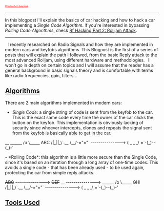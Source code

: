 # <span style="color:red;font-size:+5;"><ins><b>RF Hacking Part 1: Reply Attack</b></ins></span>
- - - - - - - - - - - - - - - - - - - - - - - - - - - - - - - - - - - - 
In this blogpost I'll explain the basics of car hacking and how to hack a car implementing a *Single Code Algorithm*. If you're interested in bypassing *Rolling Code Algorithms*, check <a href="https://scare.rocks/2022/01/27/RF-Hacking-Part-2-Rolljam-Attack.html">Rf Hacking Part 2: Rolljam Attack</a>.
- - - - - - - - - - - - - - - - - - - - - - - - - - - - - - - - - - - - 
&nbsp;
I recently researched on Radio Signals and how they are implemented in modern cars and keyfobs algorithms.
This Blogpost is the first of a series of posts that will explain the path I followed, from the basic Reply attack to the most advanced Rolljam, using different hardware and methodologies.
&nbsp;
I won’t go in depth on certain topics and I will assume that the reader has a general background in basic signals theory and is comfortable with terms like radio frequencies, gain, filters… 

## <ins><b>Algorithms</b></ins>
There are 2 main algorithms implemented in modern cars:
&nbsp;
- *Single Code*: a single string of code is sent from the keyfob to the car. This is the exact same code every time the owner of the car clicks the button on the keyfob. This implementation is obviously lacking of security since whoever intercepts, clones and repeats the signal sent from the keyfob is basically able to get in the car.
<p>                  
 __                            ______
/o \_____        ABC          /|_||_\`.__
\__/-="="` --------------->  (   _    _ _\
                             =`-(_)--(_)-' 
 
</p>
- *Rolling Code*: this algorithm is a little more secure than the Single Code, since it's based on an iteration through a long array of one-time codes. This avoids a single code - that has been already used - to be used again, protecting the car from simple reply attacks.
<p>
                  <del>ABC</del>
           --------------->
                  <del>DEF</del>
 __        --------------->    ______
/o \_____         GHI         /|_||_\`.__
\__/-="="` --------------->  (   _    _ _\
                             =`-(_)--(_)-' 
 
</p>

## <ins><b>Tools Used</b></ins>


